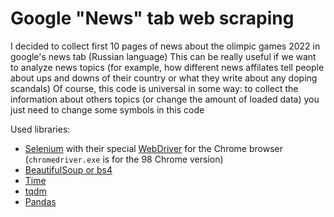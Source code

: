 # Google "News" tab web scraping

I decided to collect first 10 pages of news about the olimpic games 2022 in google's news tab (Russian language)
This can be really useful if we want to analyze news topics (for example, how different news affilates tell people about ups and downs of their country or what they write about any doping scandals)
Of course, this code is universal in some way: to collect the information about others topics (or change the amount of loaded data) you just need to change some symbols in this code


Used libraries:
* [Selenium](https://www.selenium.dev/)
with their special [WebDriver](https://chromedriver.chromium.org/home) for the Chrome browser (`chromedriver.exe` is for the 98 Chrome version)
* [BeautifulSoup or bs4](https://www.crummy.com/software/BeautifulSoup/bs4/doc/)
* [Time](https://docs.python.org/3/library/time.html)
* [tqdm](https://github.com/tqdm/tqdm)
* [Pandas](https://pandas.pydata.org/)
